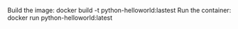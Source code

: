 Build the image:
docker build -t python-helloworld:lastest
Run the container:
docker run python-helloworld:latest 